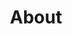 ---
# Page title
title: About
# Page type - we want a landing page (such as a homepage)
type: landing

widget: about.avatar

# Your landing page sections - add as many different content blocks as you like
sections:
  - block: contact
    content:
      title: Contact
      text: 안녕하세요! 전북대학교 3학년 재학중인 조대인입니다. 저는 정보보안에 관심이 있으며 특히 침해사고대응과 모의해킹 분야를 공부하고 있습니다. 또 전북대학교 공과대학 7호관 402호 정보보호 연구실에서 연구활동을 진행하고 있습니다.
      email: jdi0427@jbnu.ac.kr
      phone: +82-010-3346-4670
      address:
        street: 전북대학교 공과대학 7호관 402호 정보보호 연구실
        city: 전주시
        region: 전라북도
        postcode: '54896'
        country: 대한민국
        country_code: KO
      coordinates:
        latitude: '35.84601324617979'
        longitude: '127.13444961966684'
      directions: 
      autolink: true
    design:
      columns: '3'
---